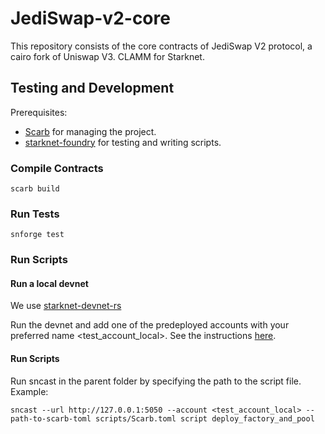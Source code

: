 # JediSwap-v2-core

This repository consists of the core contracts of JediSwap V2 protocol, a cairo fork of Uniswap V3. CLAMM for Starknet.

## Testing and Development

Prerequisites:

- [Scarb](https://github.com/software-mansion/scarb) for managing the project.
- [starknet-foundry](https://github.com/foundry-rs/starknet-foundry) for testing and writing scripts. 

### Compile Contracts
```
scarb build
```

### Run Tests
```
snforge test
```

### Run Scripts


#### Run a local devnet

We use [starknet-devnet-rs](https://github.com/0xSpaceShard/starknet-devnet-rs)

Run the devnet and add one of the predeployed accounts with your preferred name <test_account_local>. See the instructions [here](https://foundry-rs.github.io/starknet-foundry/starknet/account.html#importing-an-account).

#### Run Scripts

Run sncast in the parent folder by specifying the path to the script file. Example:

```
sncast --url http://127.0.0.1:5050 --account <test_account_local> --path-to-scarb-toml scripts/Scarb.toml script deploy_factory_and_pool
```